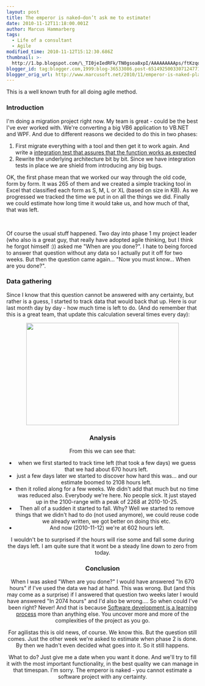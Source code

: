 ```yaml
---
layout: post
title: The emperor is naked–don’t ask me to estimate!
date: 2010-11-12T11:18:00.001Z
author: Marcus Hammarberg
tags:
  - Life of a consultant
  - Agile
modified_time: 2010-11-12T15:12:30.686Z
thumbnail: >-
  http://1.bp.blogspot.com/\_TI0jeIedRFk/TN0gsoa8xpI/AAAAAAAAAps/ftKzqoISnCA/s72-c/estimated+time+left.JPG
blogger_id: tag:blogger.com,1999:blog-36533086.post-6514925003307124771
blogger_orig_url: http://www.marcusoft.net/2010/11/emperor-is-naked-planning-in-advance-is.html
---
```



This is a well known truth for all doing agile method.

### Introduction

I'm doing a migration project right now. My team is great - could be the
best I've ever worked with. We're converting a big VB6 application to
VB.NET and WPF. And due to different reasons we decided to do this in
two phases:

1.  First migrate everything with a tool and then get it to work again.
    And write a [integration test that assures that the function works
    as
    expected](http://www.marcusoft.net/2010/05/using-atdd-in-conversion-project.html)
2.  Rewrite the underlying architecture bit by bit. Since we have
    integration tests in place we are shield from introducing any big
    bugs.



OK, the first phase mean that we worked our way through the old code,
form by form. It was 265 of them and we created a simple tracking tool
in Excel that classified each form as S, M, L or XL (based on size in
KB). As we progressed we tracked the time we put in on all the things we
did. Finally we could estimate how long time it would take us, and how
much of that, that was left.




 




Of course the usual stuff happened. Two day into phase 1 my project
leader (who also is a great guy, that really have adopted agile
thinking, but I think he forgot himself :)) asked me "When are you
done?". I hate to being forced to answer that question without any data
so I actually put it off for two weeks. But then the question came
again... "Now you must know... When are you done?".




### Data gathering

Since I know that this question cannot be answered with any certainty,
but rather is a guess, I started to track data that would back that up.
Here is our last month day by day - how much time is left to do. (And do
remember that this is a great team, that update this calculation several
times every day):


<div class="separator" style="text-align: center; clear: both">




<div class="separator" style="text-align: center; clear: both">

<a
href="http://1.bp.blogspot.com/_TI0jeIedRFk/TN0gsoa8xpI/AAAAAAAAAps/ftKzqoISnCA/s1600/estimated+time+left.JPG"
style="margin-left: 1em; margin-right: 1em" data-imageanchor="1"><img
src="http://1.bp.blogspot.com/_TI0jeIedRFk/TN0gsoa8xpI/AAAAAAAAAps/ftKzqoISnCA/s400/estimated+time+left.JPG"
data-border="0" width="400" height="268" /></a>

### Analysis

From this we can see that:




-   when we first started to track time left (that took a few days) we
    guess that we had about 670 hours left. 
-   just a few days later we started to discover how hard this was...
    and our estimate boomed to 2108 hours left. 
-   then it rolled along for a few weeks. We didn't add that much but no
    time was reduced also. Everybody we're here. No people sick. It just
    stayed up in the 2100-range with a peak of 2268 at 2010-10-25.
-   Then all of a sudden it started to fall. Why? Well we started to
    remove things that we didn't had to do (not used anymore), we could
    reuse code we already written, we got better on doing this etc. 
-   And now (2010-11-12) we're at 602 hours left.



I wouldn't be to surprised if the hours will rise some and fall some
during the days left. I am quite sure that it wont be a steady line down
to zero from today.



### Conclusion



When I was asked "When are you done?" I would have answered "In 670
hours" if I've used the data we had at hand. This was wrong.
But (and this may come as a surprise) if I answered that question two
weeks later I would have answered "In 2074 hours" and I'd also be
wrong....
So when could I've been right? Never! And that is because [Software
development is a learning
process](http://en.wikipedia.org/wiki/Lean_software_development#Amplify_learning)
more than anything else. You uncover more and more of the complexities
of the project as you go.

For agilistas this is old news, of course. We know this. But the
question still comes.
Just the other week we're asked to estimate when phase 2 is done. By
then we hadn't even decided what goes into it. So it still happens.

What to do?
Just give me a date when you want it done. And we'll try to fill it with
the most important functionality, in the best quality we can manage in
that timespan.
I'm sorry. The emperor is naked - you cannot estimate a software project
with any certainty.

